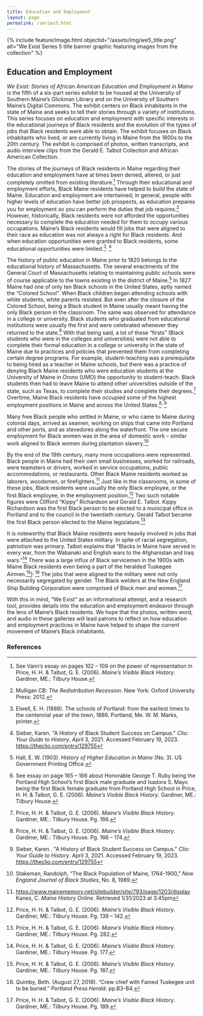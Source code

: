 ```yaml
---
title: Education and Employment
layout: page
permalink: /series5.html
---
```


{% include feature/image.html objectid="/assets/img/we5_title.png" alt="We Exist Series 5 title banner graphic featuring images from the collection" %}

## Education and Employment

*We Exist: Stories of African American Education and Employment in Maine* is the fifth of a six-part series exhibit to be housed at the University of Southern Maine’s Glickman Library and on the University of Southern Maine’s Digital Commons. The exhibit centers on Black inhabitants in the state of Maine and seeks to tell their stories through a variety of institutions. This series focuses on education and employment with specific interests in the educational journeys of Black residents and the evolution of the types of jobs that Black residents were able to obtain. The exhibit focuses on Black inhabitants who lived, or are currently living in Maine from the 1800s to the 20th century. The exhibit is comprised of photos, written transcripts, and audio interview clips from the Gerald E. Talbot Collection and African American Collection.

The stories of the journeys of Black residents in Maine regarding their education and employment have at times been denied, altered, or just completely omitted from existing literature.[^1] Through their educational and employment efforts, Black Maine residents have helped to build the state of Maine. Education and employment are intertwined; in general, people with higher levels of education have better job prospects, as education prepares you for employment so you can perform the duties that job requires.[^2] However, historically, Black residents were not afforded the opportunities necessary to complete the education needed for them to occupy various occupations. Maine’s Black residents would fill jobs that were aligned to their race as education was not always a right for Black residents. And when education opportunities were granted to Black residents, some educational opportunities were limited.[^3]<sup>, </sup>[^4]

The history of public education in Maine prior to 1820 belongs to the educational history of Massachusetts. The several enactments of the General Court of Massachusetts relating to maintaining public schools were of course applicable to the towns existing in the district of Maine.[^5] In 1827 Maine had one of only ten Black schools in the United States, aptly named the “Colored School”. When Black children began attending schools with white students, white parents resisted. But even after the closure of the Colored School, being a Black student in Maine usually meant having the only Black person in the classroom. The same was observed for attendance in a college or university. Black students who graduated from educational institutions were usually the first and were celebrated whenever they returned to the state.[^6] With that being said, a lot of these “firsts” (Black students who were in the colleges and universities) were not able to complete their formal education in a college or university in the state of Maine due to practices and policies that prevented them from completing certain degree programs. For example, student-teaching was a prerequisite to being hired as a teacher in Maine schools, but there was a practice of denying Black Maine residents who were education students at the University of Maine in Orono (UMO) the opportunity to student-teach. Black students then had to leave Maine to attend other universities outside of the state, such as Texas, to complete their studies and complete their degrees.[^7] Overtime, Maine Black residents have occupied some of the highest employment positions in Maine and across the United States.[^8]<sup>, </sup>[^9]

Many free Black people who settled in Maine, or who came to Maine during colonial days, arrived as seamen, working on ships that came into Portland and other ports, and as stevedores along the waterfront. The one secure employment for Black women was in the area of domestic work – similar work aligned to Black women during plantation slavery.[^10]

By the end of the 19th century, many more occupations were represented. Black people in Maine had their own small businesses, worked for railroads, were teamsters or drivers, worked in service occupations, public accommodations, or restaurants. Other Black Maine residents worked as laborers, woodsmen, or firefighters.[^11] Just like in the classrooms, in some of these jobs, Black residents were usually the only Black employee, or the first Black employee, in the employment position.[^12] Two such notable figures were Clifford “Kippy” Richardson and Gerald E. Talbot. Kippy Richardson was the first Black person to be elected to a municipal office in Portland and to the council in the twentieth century. Gerald Talbot became the first Black person elected to the Maine legislature.[^13]

It is noteworthy that Black Maine residents were heavily involved in jobs that were attached to the United States military. In spite of racial segregation, patriotism was primary. Talbot explains that “Blacks in Maine have served in every war, from the Wabanaki and English wars to the Afghanistan and Iraq wars.”[^14] There was a large influx of Black servicemen in the 1900s with Maine Black residents even being a part of the heralded Tuskegee Airmen.[^15]]<sup>, </sup>[^16] The jobs that were aligned to the military were not only necessarily segregated by gender. The Black welders at the New England Ship Building Corporation were comprised of Black men and women.[^17]

With this in mind, “We Exist” as an informational attempt, and a research tool, provides details into the education and employment endeavor through the lens of Maine’s Black residents. We hope that the photos, written word, and audio in these galleries will lead patrons to reflect on how education and employment practices in Maine have helped to shape the current movement of Maine’s Black inhabitants.

### References

[^1]: See Vann’s essay on pages 102 – 109 on the power of representation in Price, H. H. &amp; Talbot, G. E. (2006). *Maine’s Visible Black History*. Gardiner, ME.: Tilbury House.

[^2]: Mulligan CB: *The Redistribution Recession*. New York: Oxford University Press; 2012.

[^3]: Elwell, E. H. (1888). The schools of Portland: from the earliest times to the centennial year of the town, 1886. Portland, Me. W. M. Marks, printer.

[^4]: Sieber, Karen. "A History of Black Student Success on Campus." *Clio: Your Guide to History*. April 3, 2021. Accessed February 19, 2023. https://theclio.com/entry/129755

[^5]: Hall, E. W. (1903). *History of Higher Education in Maine* (No. 3). US Government Printing Office.

[^6]: See essay on page 165 – 166 about Honorable George T. Ruby being the Portland High School’s first Black male graduate and Isadora S. Mayo being the first Black female graduate from Portland High School in Price, H. H. & Talbot, G. E. (2006). *Maine’s Visible Black History*. Gardiner, ME.: Tilbury House.

[^7]: Price, H. H. & Talbot, G. E. (2006). *Maine’s Visible Black History*. Gardiner, ME.: Tilbury House. Pg. 166.

[^8]: Price, H. H. & Talbot, G. E. (2006). *Maine’s Visible Black History*. Gardiner, ME.: Tilbury House. Pg. 166 – 174.

[^9]: Sieber, Karen . "A History of Black Student Success on Campus." *Clio: Your Guide to History*. April 3, 2021. Accessed February 19, 2023. https://theclio.com/entry/129755

[^10]: Stakeman, Randolph, “The Black Population of Maine, 1764-1900,” *New England Journal of Black Studies*, No. 8, 1989.

[^11]: https://www.mainememory.net/sitebuilder/site/793/page/1203/display Kanes, C. *Maine History Online*. Retrieved 1/31/2023 at 3:45pm

[^12]: Price, H. H. & Talbot, G. E. (2006). *Maine’s Visible Black History*. Gardiner, ME.: Tilbury House. Pg. 139 – 142.

[^13]: Price, H. H. & Talbot, G. E. (2006). *Maine’s Visible Black History*. Gardiner, ME.: Tilbury House. Pg. 282.

[^14]: Price, H. H. & Talbot, G. E. (2006). *Maine’s Visible Black History*. Gardiner, ME.: Tilbury House. Pg. 177.

[^15]: Price, H. H. & Talbot, G. E. (2006). *Maine’s Visible Black History*. Gardiner, ME.: Tilbury House. Pg. 187.

[^16]: Quimby, Beth. (August 27, 2018). “Crew chief with Famed Tuskegee unit to be buried.” *Portland Press Herald*. pp.B3-B4.

[^17]: Price, H. H. & Talbot, G. E. (2006). *Maine’s Visible Black History*. Gardiner, ME.: Tilbury House. Pg. 189.